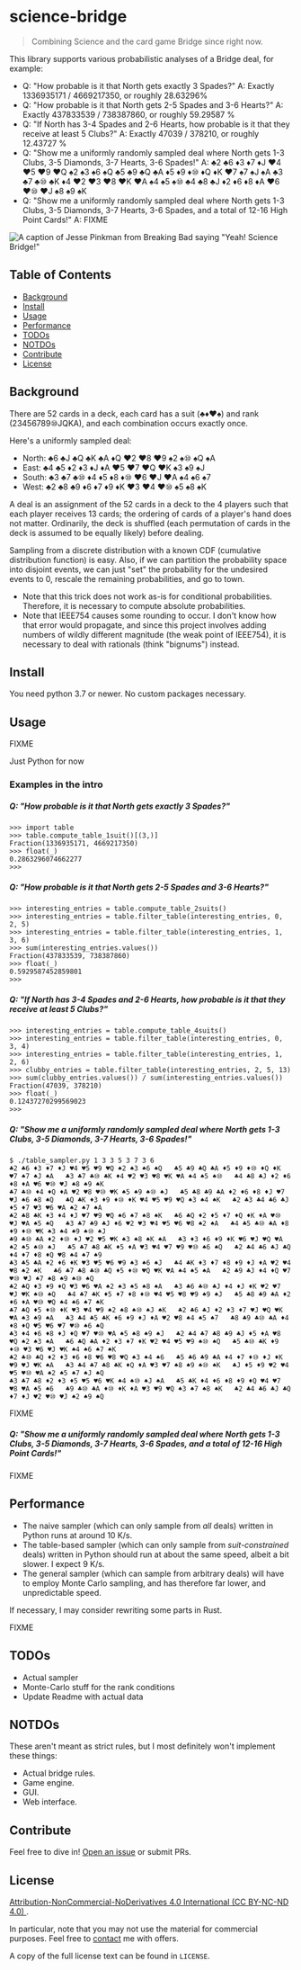 # science-bridge

> Combining Science and the card game Bridge since right now.

This library supports various probabilistic analyses of a Bridge deal, for example:
- Q: "How probable is it that North gets exactly 3 Spades?"
  A: Exactly 1336935171 / 4669217350, or roughly 28.63296%
- Q: "How probable is it that North gets 2-5 Spades and 3-6 Hearts?"
  A: Exactly 437833539 / 738387860, or roughly 59.29587 %
- Q: "If North has 3-4 Spades and 2-6 Hearts, how probable is it that they receive at least 5 Clubs?"
  A: Exactly 47039 / 378210, or roughly 12.43727 %
- Q: "Show me a uniformly randomly sampled deal where North gets 1-3 Clubs, 3-5 Diamonds, 3-7 Hearts, 3-6 Spades!"
  A: ♣2 ♣6 ♦3 ♦7 ♦J ♥4 ♥5 ♥9 ♥Q ♠2 ♠3 ♠6 ♠Q   ♣5 ♣9 ♣Q ♣A ♦5 ♦9 ♦⑩ ♦Q ♦K ♥7 ♠7 ♠J ♠A   ♣3 ♣7 ♣⑩ ♣K ♦4 ♥2 ♥3 ♥8 ♥K ♥A ♠4 ♠5 ♠⑩   ♣4 ♣8 ♣J ♦2 ♦6 ♦8 ♦A ♥6 ♥⑩ ♥J ♠8 ♠9 ♠K
- Q: "Show me a uniformly randomly sampled deal where North gets 1-3 Clubs, 3-5 Diamonds, 3-7 Hearts, 3-6 Spades, and a total of 12-16 High Point Cards!"
  A: FIXME

![A caption of Jesse Pinkman from Breaking Bad saying "Yeah! Science Bridge!"](https://i.imgflip.com/4uzlba.jpg)

## Table of Contents

- [Background](#background)
- [Install](#install)
- [Usage](#usage)
- [Performance](#performance)
- [TODOs](#todos)
- [NOTDOs](#notdos)
- [Contribute](#contribute)
- [License](#license)

## Background

There are 52 cards in a deck, each card has a suit (♣♦♥♠) and rank (23456789⑩JQKA), and each combination occurs exactly once.

Here's a uniformly sampled deal:

- North: ♣6 ♣J ♣Q ♣K ♣A ♦Q ♥2 ♥8 ♥9 ♠2 ♠⑩ ♠Q ♠A
- East: ♣4 ♣5 ♦2 ♦3 ♦J ♦A ♥5 ♥7 ♥Q ♥K ♠3 ♠9 ♠J
- South: ♣3 ♣7 ♣⑩ ♦4 ♦5 ♦8 ♦⑩ ♥6 ♥J ♥A ♠4 ♠6 ♠7
- West: ♣2 ♣8 ♣9 ♦6 ♦7 ♦9 ♦K ♥3 ♥4 ♥⑩ ♠5 ♠8 ♠K

A deal is an assignment of the 52 cards in a deck to the 4 players such that
each player receives 13 cards; the ordering of cards of a player's hand does
not matter. Ordinarily, the deck is shuffled (each permutation of cards in the
deck is assumed to be equally likely) before dealing.

Sampling from a discrete distribution with a known CDF (cumulative distribution function) is easy. Also, if we can partition the probability space into disjoint events, we can just "set" the probability for the undesired events to 0, rescale the remaining probabilities, and go to town.
- Note that this trick does not work as-is for conditional probabilities. Therefore, it is necessary to compute absolute probabilities.
- Note that IEEE754 causes some rounding to occur. I don't know how that error would propagate, and since this project involves adding numbers of wildly different magnitude (the weak point of IEEE754), it is necessary to deal with rationals (think "bignums") instead.

## Install

You need python 3.7 or newer. No custom packages necessary.

## Usage

FIXME

Just Python for now

### Examples in the intro

##### Q: "How probable is it that North gets exactly 3 Spades?"

```
>>> import table
>>> table.compute_table_1suit()[(3,)]
Fraction(1336935171, 4669217350)
>>> float(_)
0.2863296074662277
>>>
```

##### Q: "How probable is it that North gets 2-5 Spades and 3-6 Hearts?"

```
>>> interesting_entries = table.compute_table_2suits()
>>> interesting_entries = table.filter_table(interesting_entries, 0, 2, 5)
>>> interesting_entries = table.filter_table(interesting_entries, 1, 3, 6)
>>> sum(interesting_entries.values())
Fraction(437833539, 738387860)
>>> float(_)
0.5929587452859801
>>>
```

##### Q: "If North has 3-4 Spades and 2-6 Hearts, how probable is it that they receive at least 5 Clubs?"

```
>>> interesting_entries = table.compute_table_4suits()
>>> interesting_entries = table.filter_table(interesting_entries, 0, 3, 4)
>>> interesting_entries = table.filter_table(interesting_entries, 1, 2, 6)
>>> clubby_entries = table.filter_table(interesting_entries, 2, 5, 13)
>>> sum(clubby_entries.values()) / sum(interesting_entries.values())
Fraction(47039, 378210)
>>> float(_)
0.12437270299569023
>>>
```

##### Q: "Show me a uniformly randomly sampled deal where North gets 1-3 Clubs, 3-5 Diamonds, 3-7 Hearts, 3-6 Spades!"

```
$ ./table_sampler.py 1 3 3 5 3 7 3 6
♣2 ♣6 ♦3 ♦7 ♦J ♥4 ♥5 ♥9 ♥Q ♠2 ♠3 ♠6 ♠Q   ♣5 ♣9 ♣Q ♣A ♦5 ♦9 ♦⑩ ♦Q ♦K ♥7 ♠7 ♠J ♠A   ♣3 ♣7 ♣⑩ ♣K ♦4 ♥2 ♥3 ♥8 ♥K ♥A ♠4 ♠5 ♠⑩   ♣4 ♣8 ♣J ♦2 ♦6 ♦8 ♦A ♥6 ♥⑩ ♥J ♠8 ♠9 ♠K
♣7 ♣⑩ ♦4 ♦Q ♦A ♥2 ♥8 ♥⑩ ♥K ♠5 ♠9 ♠⑩ ♠J   ♣5 ♣8 ♣9 ♣A ♦2 ♦6 ♦8 ♦J ♥7 ♥J ♠6 ♠8 ♠Q   ♣Q ♣K ♦3 ♦9 ♦⑩ ♦K ♥4 ♥5 ♥9 ♥Q ♠3 ♠4 ♠K   ♣2 ♣3 ♣4 ♣6 ♣J ♦5 ♦7 ♥3 ♥6 ♥A ♠2 ♠7 ♠A
♣2 ♣8 ♣K ♦3 ♦4 ♦J ♥7 ♥9 ♥Q ♠6 ♠7 ♠8 ♠K   ♣6 ♣Q ♦2 ♦5 ♦7 ♦Q ♦K ♦A ♥⑩ ♥J ♥A ♠5 ♠Q   ♣3 ♣7 ♣9 ♣J ♦6 ♥2 ♥3 ♥4 ♥5 ♥6 ♥8 ♠2 ♠A   ♣4 ♣5 ♣⑩ ♣A ♦8 ♦9 ♦⑩ ♥K ♠3 ♠4 ♠9 ♠⑩ ♠J
♣9 ♣⑩ ♣A ♦2 ♦⑩ ♦J ♥2 ♥5 ♥K ♠3 ♠8 ♠K ♠A   ♣3 ♦3 ♦6 ♦9 ♦K ♥6 ♥J ♥Q ♥A ♠2 ♠5 ♠⑩ ♠J   ♣5 ♣7 ♣8 ♣K ♦5 ♦A ♥3 ♥4 ♥7 ♥9 ♥⑩ ♠6 ♠Q   ♣2 ♣4 ♣6 ♣J ♣Q ♦4 ♦7 ♦8 ♦Q ♥8 ♠4 ♠7 ♠9
♣3 ♣5 ♣A ♦2 ♦6 ♦K ♥3 ♥5 ♥6 ♥9 ♠3 ♠6 ♠J   ♣4 ♣K ♦3 ♦7 ♦8 ♦9 ♦J ♦A ♥2 ♥4 ♥8 ♠2 ♠K   ♣6 ♣7 ♣8 ♣⑩ ♣Q ♦5 ♦⑩ ♥Q ♥K ♥A ♠4 ♠5 ♠A   ♣2 ♣9 ♣J ♦4 ♦Q ♥7 ♥⑩ ♥J ♠7 ♠8 ♠9 ♠⑩ ♠Q
♣2 ♣Q ♦3 ♦9 ♦Q ♥3 ♥6 ♥A ♠2 ♠3 ♠5 ♠8 ♠A   ♣3 ♣6 ♣⑩ ♣J ♦4 ♦J ♦K ♥2 ♥7 ♥J ♥K ♠⑩ ♠Q   ♣4 ♣7 ♣K ♦5 ♦7 ♦8 ♦⑩ ♥4 ♥5 ♥8 ♥9 ♠9 ♠J   ♣5 ♣8 ♣9 ♣A ♦2 ♦6 ♦A ♥⑩ ♥Q ♠4 ♠6 ♠7 ♠K
♣7 ♣Q ♦5 ♦⑩ ♦K ♥3 ♥4 ♥9 ♠2 ♠8 ♠⑩ ♠J ♠K   ♣2 ♣6 ♣J ♦2 ♦3 ♦7 ♥J ♥Q ♥K ♥A ♠3 ♠9 ♠A   ♣3 ♣4 ♣5 ♣K ♦6 ♦9 ♦J ♦A ♥2 ♥8 ♠4 ♠5 ♠7   ♣8 ♣9 ♣⑩ ♣A ♦4 ♦8 ♦Q ♥5 ♥6 ♥7 ♥⑩ ♠6 ♠Q
♣3 ♦4 ♦6 ♦8 ♦J ♦Q ♥7 ♥⑩ ♥A ♠5 ♠8 ♠9 ♠J   ♣2 ♣4 ♣7 ♣8 ♣9 ♣J ♦5 ♦A ♥8 ♥Q ♠2 ♠3 ♠A   ♣6 ♣Q ♣A ♦2 ♦3 ♦7 ♦K ♥2 ♥4 ♥5 ♥9 ♠⑩ ♠Q   ♣5 ♣⑩ ♣K ♦9 ♦⑩ ♥3 ♥6 ♥J ♥K ♠4 ♠6 ♠7 ♠K
♣2 ♣⑩ ♣Q ♦2 ♦3 ♦6 ♦8 ♥6 ♥8 ♥Q ♠3 ♠4 ♠6   ♣5 ♣6 ♣9 ♣A ♦4 ♦7 ♦⑩ ♦J ♦K ♥9 ♥J ♥K ♠A   ♣3 ♣4 ♣7 ♣8 ♣K ♦Q ♦A ♥3 ♥7 ♠8 ♠9 ♠⑩ ♠K   ♣J ♦5 ♦9 ♥2 ♥4 ♥5 ♥⑩ ♥A ♠2 ♠5 ♠7 ♠J ♠Q
♣3 ♣7 ♣8 ♦2 ♦3 ♦5 ♥5 ♥6 ♥K ♠4 ♠⑩ ♠J ♠A   ♣5 ♣K ♦4 ♦6 ♦8 ♦9 ♦Q ♥4 ♥7 ♥8 ♥A ♠5 ♠6   ♣9 ♣⑩ ♣A ♦⑩ ♦K ♦A ♥3 ♥9 ♥Q ♠3 ♠7 ♠8 ♠K   ♣2 ♣4 ♣6 ♣J ♣Q ♦7 ♦J ♥2 ♥⑩ ♥J ♠2 ♠9 ♠Q
```

FIXME

##### Q: "Show me a uniformly randomly sampled deal where North gets 1-3 Clubs, 3-5 Diamonds, 3-7 Hearts, 3-6 Spades, and a total of 12-16 High Point Cards!"

FIXME

## Performance

- The naive sampler (which can only sample from *all* deals) written in Python runs at around 10 K/s.
- The table-based sampler (which can only sample from *suit-constrained* deals) written in Python should run at about the same speed, albeit a bit slower. I expect 9 K/s.
- The general sampler (which can sample from arbitrary deals) will have to employ Monte Carlo sampling, and has therefore far lower, and unpredictable speed.

If necessary, I may consider rewriting some parts in Rust.

FIXME

## TODOs

* Actual sampler
* Monte-Carlo stuff for the rank conditions
* Update Readme with actual data

## NOTDOs

These aren't meant as strict rules, but I most definitely won't implement these things:
* Actual bridge rules.
* Game engine.
* GUI.
* Web interface.

## Contribute

Feel free to dive in! [Open an issue](https://github.com/BenWiederhake/science-bridge/issues/new) or submit PRs.

## License

[Attribution-NonCommercial-NoDerivatives 4.0 International (CC BY-NC-ND 4.0) ](https://creativecommons.org/licenses/by-nc-nd/4.0/).

In particular, note that you may not use the material for commercial purposes.
Feel free to [contact](https://github.com/BenWiederhake/science-bridge/issues/new) me with offers.

A copy of the full license text can be found in `LICENSE`.
